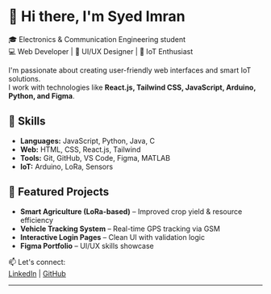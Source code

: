 # 👋 Hi there, I'm Syed Imran

🎓 Electronics & Communication Engineering student  
💻 Web Developer | 🎨 UI/UX Designer | 🌿 IoT Enthusiast  

I'm passionate about creating user-friendly web interfaces and smart IoT solutions.  
I work with technologies like **React.js, Tailwind CSS, JavaScript, Arduino, Python, and Figma**.

## 🔧 Skills
- **Languages:** JavaScript, Python, Java, C
- **Web:** HTML, CSS, React.js, Tailwind
- **Tools:** Git, GitHub, VS Code, Figma, MATLAB
- **IoT:** Arduino, LoRa, Sensors

## 📌 Featured Projects
- **Smart Agriculture (LoRa-based)** – Improved crop yield & resource efficiency  
- **Vehicle Tracking System** – Real-time GPS tracking via GSM  
- **Interactive Login Pages** – Clean UI with validation logic  
- **Figma Portfolio** – UI/UX skills showcase  

📫 Let's connect:  
[LinkedIn](https://linkedin.com/in/your-link) | [GitHub](https://github.com/syedimran1293)

---
